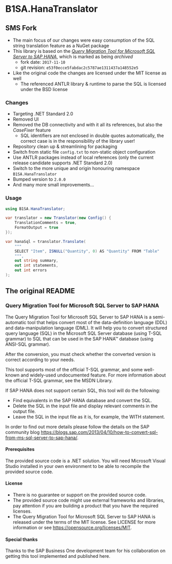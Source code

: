 B1SA.HanaTranslator
===================

SMS Fork
--------
- The main focus of our changes were easy consumption of the SQL string translation feature as a NuGet package
- This library is based on the [_Query Migration Tool for Microsoft SQL Server to SAP HANA_](https://github.com/B1SA/HanaTranslator-Src), which is marked as being _archived_
  - fork date: `2017-11-10`
  - git revision: `e53f0ecce5fabdac2c5787ae1311437a148552e5`
- Like the original code the changes are licensed under the MIT license as well
  - The referenced ANTLR library & runtime to parse the SQL is licensed under the BSD license

### Changes
- Targeting .NET Standard 2.0
- Removed UI
- Removed the DB connectivity and with it all its references, but also the _CaseFixer_ feature
  - SQL identifiers are not enclosed in double quotes automatically, the correct case is in the responsibility of the library user!
- Repository clean up & streamlining for packaging
- Switch from static file `config.txt` to non-static object configuration
- Use ANTLR packages instead of local references (only the current release candidate supports .NET Standard 2.0)
- Switch to the more unique and origin honouring namespace `B1SA.HanaTranslator`
- Bumped version to `2.0.0`
- And many more small improvements...

### Usage
````csharp
using B1SA.HanaTranslator;

var translator = new Translator(new Config() {
    TranslationComments = true,
    FormatOutput = true
});

var hanaSql = translator.Translate(
    """
    SELECT "Item", ISNULL("Quantity", 0) AS "Quantity" FROM "Table"
    """,
    out string summary,
    out int statements,
    out int errors
);
````


The original README
-------------------
### Query Migration Tool for Microsoft SQL Server to SAP HANA
The Query Migration Tool for Microsoft SQL Server to SAP HANA is a semi-automatic tool that helps convert most of the data-definition language (DDL) and data-manipulation language (DML).
It will help you to convert structured query language (SQL) in the Microsoft SQL Server database (using T-SQL grammar) to SQL that can be used in the SAP HANA™ database (using ANSI-SQL grammar).

After the conversion, you must check whether the converted version is correct according to your needs. 

This tool supports most of the official T-SQL grammar, and some well-known and widely-used undocumented feature. For more information about the official T-SQL grammar, see the MSDN Library. 

If SAP HANA does not support certain SQL, this tool will do the following:

* Find equivalents in the SAP HANA database and convert the SQL.
* Delete the SQL in the input file and display relevant comments in the output file.
* Leave the SQL in the input file as it is, for example, the WITH statement.

In order to find out more details please follow the details on the SAP community blog https://blogs.sap.com/2013/04/10/how-to-convert-sql-from-ms-sql-server-to-sap-hana/.

#### Prerequisites
The provided source code is a .NET solution. You will need Microsoft Visual Studio installed in your own environment to be able to recompile the provided source code.

#### License
* There is no guarantee or support on the provided source code.
* The provided source code might use external frameworks and libraries, pay attention if you are building a product that you have the required licenses.
* The Query Migration Tool for Microsoft SQL Server to SAP HANA is released under the terms of the MIT license. See LICENSE for more information or see https://opensource.org/licenses/MIT.

#### Special thanks
Thanks to the SAP Business One development team for his collaboration on getting this tool implemented and published here.
